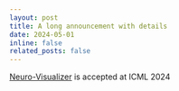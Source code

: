 ```yaml
---
layout: post
title: A long announcement with details
date: 2024-05-01
inline: false
related_posts: false
---
```


[Neuro-Visualizer](https://arxiv.org/pdf/2309.14601) is accepted at ICML 2024

